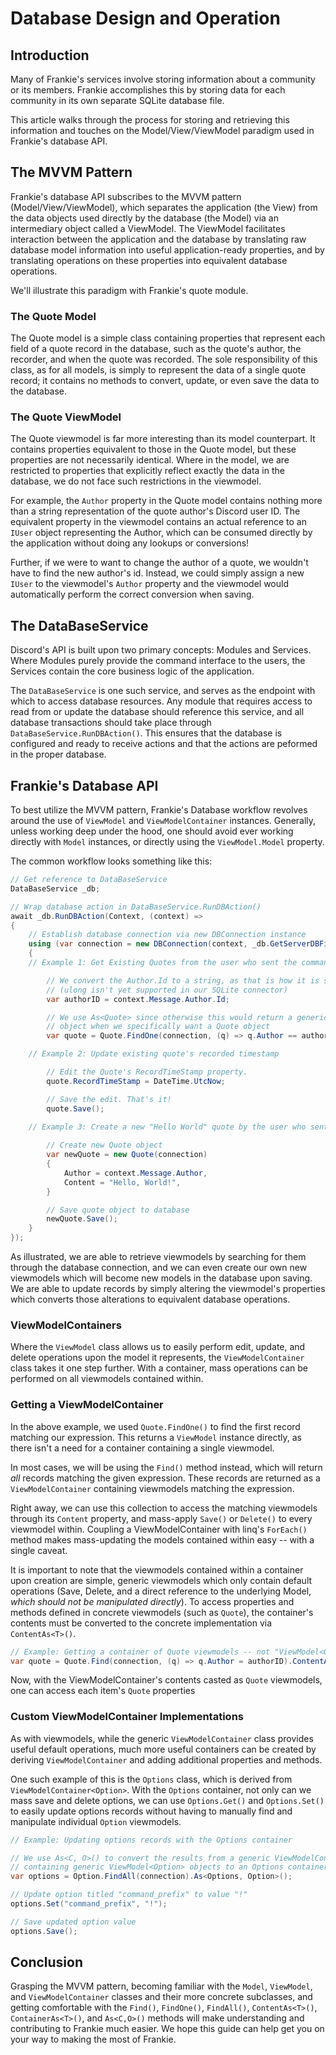 # Database Design and Operation

## Introduction

Many of Frankie's services involve storing information about a community or its members. Frankie accomplishes this by storing data for each community in its own separate SQLite database file.

This article walks through the process for storing and retrieving this information and touches on the Model/View/ViewModel paradigm used in Frankie's database API.

## The MVVM Pattern
Frankie's database API subscribes to the MVVM pattern (Model/View/ViewModel), which separates the application (the View) from the data objects used directly by the database (the Model) via an intermediary object called a ViewModel. The ViewModel facilitates interaction between the application and the database by translating raw database model information into useful application-ready properties, and by translating operations on these properties into equivalent database operations.

We'll illustrate this paradigm with Frankie's quote module.

### The Quote Model
The Quote model is a simple class containing properties that represent each field of a quote record in the database, such as the quote's author, the recorder, and when the quote was recorded. The sole responsibility of this class, as for all models, is simply to represent the data of a single quote record; it contains no methods to convert, update, or even save the data to the database.

### The Quote ViewModel
The Quote viewmodel is far more interesting than its model counterpart. It contains properties equivalent to those in the Quote model, but these properties are not necessarily identical. Where in the model, we are restricted to properties that explicitly reflect exactly the data in the database, we do not face such restrictions in the viewmodel.

For example, the `Author` property in the Quote model contains nothing more than a string representation of the quote author's Discord user ID. The equivalent property in the viewmodel contains an actual reference to an `IUser` object representing the Author, which can be consumed directly by the application without doing any lookups or conversions!

Further, if we were to want to change the author of a quote, we wouldn't have to find the new author's id. Instead, we could simply assign a new `IUser` to the viewmodel's `Author` property and the viewmodel would automatically perform the correct conversion when saving.

## The DataBaseService
Discord's API is built upon two primary concepts: Modules and Services. Where Modules purely provide the command interface to the users, the Services contain the core business logic of the application.

The `DataBaseService` is one such service, and serves as the endpoint with which to access database resources. Any module that requires access to read from or update the database should reference this service, and all database transactions should take place through `DataBaseService.RunDBAction()`. This ensures that the database is configured and ready to receive actions and that the actions are peformed in the proper database.

## Frankie's Database API
To best utilize the MVVM pattern, Frankie's Database workflow revolves around the use of `ViewModel` and `ViewModelContainer` instances. Generally, unless working deep under the hood, one should avoid ever working directly with `Model` instances, or directly using the `ViewModel.Model` property.

The common workflow looks something like this:

```csharp
// Get reference to DataBaseService
DataBaseService _db;

// Wrap database action in DataBaseService.RunDBAction()
await _db.RunDBAction(Context, (context) => 
{
	// Establish database connection via new DBConnection instance
	using (var connection = new DBConnection(context, _db.GetServerDBFilePath(context.Guild))
	{
	// Example 1: Get Existing Quotes from the user who sent the command

		// We convert the Author.Id to a string, as that is how it is stored in the database
		// (ulong isn't yet supported in our SQLite connector)
		var authorID = context.Message.Author.Id;

		// We use As<Quote> since otherwise this would return a generic ViewModel<Quote>
		// object when we specifically want a Quote object
		var quote = Quote.FindOne(connection, (q) => q.Author == authorID).As<Quote>();

	// Example 2: Update existing quote's recorded timestamp

		// Edit the Quote's RecordTimeStamp property.
		quote.RecordTimeStamp = DateTime.UtcNow;

		// Save the edit. That's it!
		quote.Save();

	// Example 3: Create a new "Hello World" quote by the user who sent the command
		
		// Create new Quote object
		var newQuote = new Quote(connection)
		{
			Author = context.Message.Author,
			Content = "Hello, World!",
		}

		// Save quote object to database
		newQuote.Save();
	}
});
```
As illustrated, we are able to retrieve viewmodels by searching for them through the database connection, and we can even create our own new viewmodels which will become new models in the database upon saving. We are able to update records by simply altering the viewmodel's properties which converts those alterations to equivalent database operations.

### ViewModelContainers
Where the `ViewModel` class allows us to easily perform edit, update, and delete operations upon the model it represents, the `ViewModelContainer` class takes it one step further. With a container, mass operations can be performed on all viewmodels contained within.

### Getting a ViewModelContainer
In the above example, we used `Quote.FindOne()` to find the first record matching our expression. This returns a `ViewModel` instance directly, as there isn't a need for a container containing a single viewmodel.

In most cases, we will be using the `Find()` method instead, which will return *all* records matching the given expression. These records are returned as a `ViewModelContainer` containing viewmodels matching the expression.

Right away, we can use this collection to access the matching viewmodels through its `Content` property, and mass-apply `Save()` or `Delete()` to every viewmodel within. Coupling a ViewModelContainer with linq's `ForEach()` method makes mass-updating the models contained within easy -- with a single caveat.

It is important to note that the viewmodels contained within a container upon creation are simple, generic viewmodels which only contain default operations (Save, Delete, and a direct reference to the underlying Model, *which should not be manipulated directly*). To access properties and methods defined in concrete viewmodels (such as `Quote`), the container's contents must be converted to the concrete implementation via `ContentAs<T>()`.
```csharp
// Example: Getting a container of Quote viewmodels -- not "ViewModel<Quote>" viewmodels
var quote = Quote.Find(connection, (q) => q.Author = authorID).ContentAs<Quote>();
```
Now, with the ViewModelContainer's contents casted as `Quote` viewmodels, one can access each item's `Quote` properties

### Custom ViewModelContainer Implementations
As with viewmodels, while the generic `ViewModelContainer` class provides useful default operations, much more useful containers can be created by deriving `ViewModelContainer` and adding additional properties and methods.

One such example of this is the `Options` class, which is derived from `ViewModelContainer<Option>`. With the `Options` container, not only can we mass save and delete options, we can use `Options.Get()` and `Options.Set()` to easily update options records without having to manually find and manipulate individual `Option` viewmodels.

```csharp
// Example: Updating options records with the Options container

// We use As<C, O>() to convert the results from a generic ViewModelContainer<Option> 
// containing generic ViewModel<Option> objects to an Options container, which must contain Option objects
var options = Option.FindAll(connection).As<Options, Option>();

// Update option titled "command_prefix" to value "!"
options.Set("command_prefix", "!");

// Save updated option value
options.Save();
```

## Conclusion
Grasping the MVVM pattern, becoming familiar with the `Model`, `ViewModel`, and `ViewModelContainer` classes and their more concrete subclasses, and getting comfortable with the `Find()`, `FindOne()`, `FindAll()`, `ContentAs<T>()`, `ContainerAs<T>()`, and `As<C,O>()` methods will make understanding and contributing to Frankie much easier. We hope this guide can help get you on your way to making the most of Frankie.